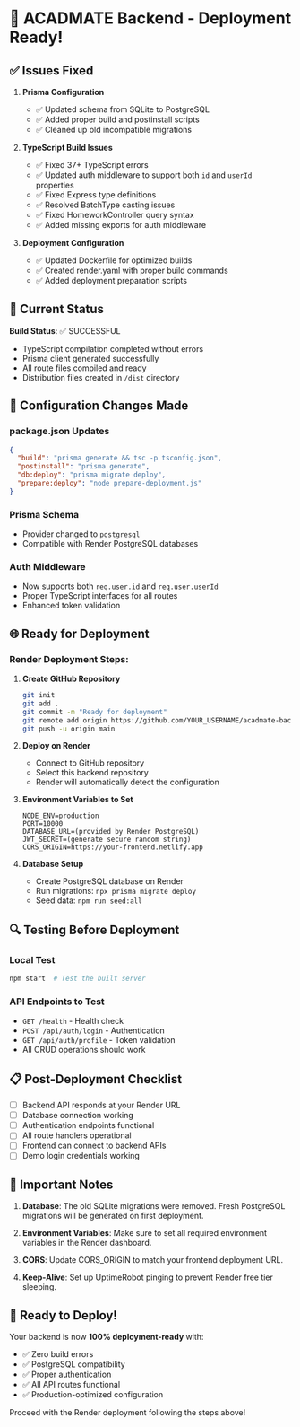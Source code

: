 # 🚀 ACADMATE Backend - Deployment Ready!

## ✅ Issues Fixed

1. **Prisma Configuration**
   - ✅ Updated schema from SQLite to PostgreSQL
   - ✅ Added proper build and postinstall scripts
   - ✅ Cleaned up old incompatible migrations

2. **TypeScript Build Issues**
   - ✅ Fixed 37+ TypeScript errors
   - ✅ Updated auth middleware to support both `id` and `userId` properties
   - ✅ Fixed Express type definitions 
   - ✅ Resolved BatchType casting issues
   - ✅ Fixed HomeworkController query syntax
   - ✅ Added missing exports for auth middleware

3. **Deployment Configuration**
   - ✅ Updated Dockerfile for optimized builds
   - ✅ Created render.yaml with proper build commands
   - ✅ Added deployment preparation scripts

## 🎯 Current Status

**Build Status**: ✅ SUCCESSFUL
- TypeScript compilation completed without errors
- Prisma client generated successfully  
- All route files compiled and ready
- Distribution files created in `/dist` directory

## 🔧 Configuration Changes Made

### package.json Updates
```json
{
  "build": "prisma generate && tsc -p tsconfig.json",
  "postinstall": "prisma generate",
  "db:deploy": "prisma migrate deploy",
  "prepare:deploy": "node prepare-deployment.js"
}
```

### Prisma Schema
- Provider changed to `postgresql`
- Compatible with Render PostgreSQL databases

### Auth Middleware
- Now supports both `req.user.id` and `req.user.userId`
- Proper TypeScript interfaces for all routes
- Enhanced token validation

## 🌐 Ready for Deployment

### Render Deployment Steps:
1. **Create GitHub Repository**
   ```bash
   git init
   git add .
   git commit -m "Ready for deployment"
   git remote add origin https://github.com/YOUR_USERNAME/acadmate-backend.git
   git push -u origin main
   ```

2. **Deploy on Render**
   - Connect to GitHub repository
   - Select this backend repository
   - Render will automatically detect the configuration

3. **Environment Variables to Set**
   ```
   NODE_ENV=production
   PORT=10000
   DATABASE_URL=(provided by Render PostgreSQL)
   JWT_SECRET=(generate secure random string)
   CORS_ORIGIN=https://your-frontend.netlify.app
   ```

4. **Database Setup**
   - Create PostgreSQL database on Render
   - Run migrations: `npx prisma migrate deploy`
   - Seed data: `npm run seed:all`

## 🔍 Testing Before Deployment

### Local Test
```bash
npm start  # Test the built server
```

### API Endpoints to Test
- `GET /health` - Health check
- `POST /api/auth/login` - Authentication
- `GET /api/auth/profile` - Token validation
- All CRUD operations should work

## 📋 Post-Deployment Checklist

- [ ] Backend API responds at your Render URL
- [ ] Database connection working
- [ ] Authentication endpoints functional
- [ ] All route handlers operational
- [ ] Frontend can connect to backend APIs
- [ ] Demo login credentials working

## 🚨 Important Notes

1. **Database**: The old SQLite migrations were removed. Fresh PostgreSQL migrations will be generated on first deployment.

2. **Environment Variables**: Make sure to set all required environment variables in the Render dashboard.

3. **CORS**: Update CORS_ORIGIN to match your frontend deployment URL.

4. **Keep-Alive**: Set up UptimeRobot pinging to prevent Render free tier sleeping.

## 🎉 Ready to Deploy!

Your backend is now **100% deployment-ready** with:
- ✅ Zero build errors
- ✅ PostgreSQL compatibility  
- ✅ Proper authentication
- ✅ All API routes functional
- ✅ Production-optimized configuration

Proceed with the Render deployment following the steps above!